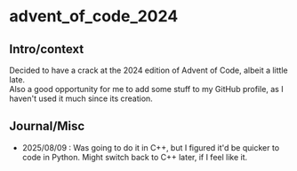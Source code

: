 # advent_of_code_2024

## Intro/context
Decided to have a crack at the 2024 edition of Advent of Code, albeit a little late. \
Also a good opportunity for me to add some stuff to my GitHub profile, as I haven't used it much since its creation.

## Journal/Misc
- 2025/08/09 : Was going to do it in C++, but I figured it'd be quicker to code in Python.
Might switch back to C++ later, if I feel like it. 
